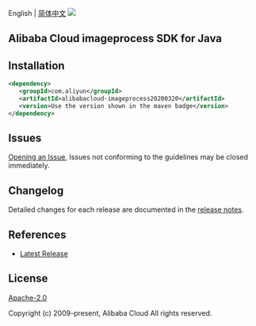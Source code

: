 English | [简体中文](README-CN.md)
![](https://aliyunsdk-pages.alicdn.com/icons/AlibabaCloud.svg)

## Alibaba Cloud imageprocess SDK for Java

## Installation

```xml
<dependency>
   <groupId>com.aliyun</groupId>
   <artifactId>alibabacloud-imageprocess20200320</artifactId>
   <version>Use the version shown in the maven badge</version>
</dependency>
```

## Issues
[Opening an Issue](https://github.com/aliyun/alibabacloud-java-async-sdk/issues/new), Issues not conforming to the guidelines may be closed immediately.

## Changelog
Detailed changes for each release are documented in the [release notes](./ChangeLog.txt).

## References
* [Latest Release](https://github.com/aliyun/alibabacloud-async-java-sdk/)

## License
[Apache-2.0](http://www.apache.org/licenses/LICENSE-2.0)

Copyright (c) 2009-present, Alibaba Cloud All rights reserved.